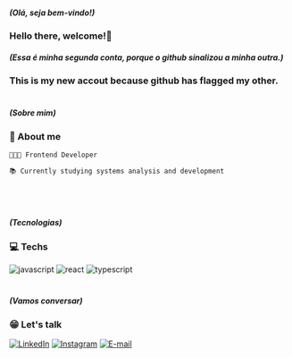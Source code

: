 
##### (Olá, seja bem-vindo!)
### Hello there, welcome!👋

##### (Essa é minha segunda conta, porque o github sinalizou a minha outra.)
### This is my new accout because github has flagged my other.

#

 ##### (Sobre mim)
<h3 align="left">📌 About me</h3>

  ```js
  👩🏻‍💻 Frontend Developer

  📚 Currently studying systems analysis and development
```
#

 </div>
 <br>

  
  [JAVASCRIPT__BADGE]: https://img.shields.io/badge/Javascript-000?style=for-the-badge&logo=javascript
  [REACT__BADGE]: https://img.shields.io/badge/React-005CFE?style=for-the-badge&logo=react
  [TYPESCRIPT__BADGE]: https://img.shields.io/badge/typescript-D4FAFF?style=for-the-badge&logo=typescript

 ##### (Tecnologias)
 <h3 align="left">💻 Techs </h3>


![javascript][JAVASCRIPT__BADGE]
![react][REACT__BADGE]
![typescript][TYPESCRIPT__BADGE]

#

 ##### (Vamos conversar)

 <h3 align="left">😁 Let's talk</h3>


[![LinkedIn](https://img.shields.io/badge/-LinkedIn-000?style=for-the-badge&logo=linkedin&logoColor=FFFcolor:FFF)](https://www.linkedin.com/in/thiagoalves89/)
[![Instagram](https://img.shields.io/badge/-Instagram-000?style=for-the-badge&logo=instagram&logoColor=FFF&color:FFF)](https://www.instagram.com/thiagoalvess89/)
[![E-mail](https://img.shields.io/badge/-Email-000?style=for-the-badge&logo=microsoft-outlook&logoColor=FFFcolor:FFF)](mailto:thiagoalves.devp@gmail.com)
<br>
<br>







